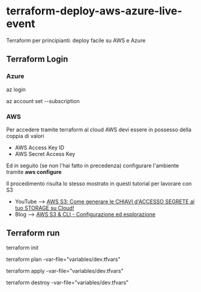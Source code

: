 # terraform-deploy-aws-azure-live-event

Terraform per principianti: deploy facile su AWS e Azure


## Terraform Login

### Azure

 az login

 az account set --subscription <subscriptionid>

### AWS 

Per accedere tramite terraform al cloud AWS devi essere in possesso della coppia di valori

-   AWS Access Key ID
-   AWS Secret Access Key

Ed in seguito (se non l'hai fatto in precedenza) configurare l'ambiente tramite **aws configure**

Il procedimento risulta lo stesso mostrato in questi tutorial per lavorare con S3

- YouTube --> [AWS S3: Come generare le CHIAVI d'ACCESSO SEGRETE al tuo STORAGE su Cloud!](https://youtu.be/RZMIUsewDXc)
- Blog --> [AWS S3 & CLI - Configurazione ed esplorazione](https://blog.devandreacarratta.it/aws-s3-bucket-cli/?utm_source=github&utm_medium=cloud-development&utm_campaign=aws&utm_content=aws-s3-bucket-cli)


## Terraform run

terraform init

terraform plan -var-file="variables/dev.tfvars"

terraform apply -var-file="variables/dev.tfvars"

terraform destroy  -var-file="variables/dev.tfvars"